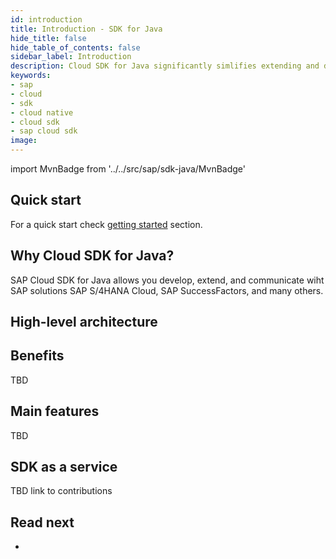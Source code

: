 ```yaml
---
id: introduction
title: Introduction - SDK for Java
hide_title: false
hide_table_of_contents: false
sidebar_label: Introduction
description: Cloud SDK for Java significantly simlifies extending and developing application with SAP Cloud Platform
keywords:
- sap
- cloud
- sdk
- cloud native
- cloud sdk
- sap cloud sdk
image:
---
```

import MvnBadge from '../../src/sap/sdk-java/MvnBadge'

<MvnBadge />

## Quick start  ##

For a quick start check [getting started](getting-started ) section.

## Why Cloud SDK for Java? ##

SAP Cloud SDK for Java allows you develop, extend, and communicate wiht SAP solutions SAP S/4HANA Cloud, SAP
SuccessFactors, and many others.

## High-level architecture ##



## Benefits ##

TBD

## Main features ##

TBD



## SDK as a service ##

TBD link to contributions

## Read next ##
-
